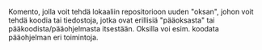 Komento, jolla voit tehdä lokaaliin repositorioon uuden "oksan", johon voit tehdä koodia tai tiedostoja, 
jotka ovat erillisiä "pääoksasta" tai pääkoodista/pääohjelmasta itsestään. Oksilla voi esim.
 koodata pääohjelman eri toimintoja.
